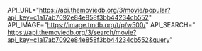 API_URL="https://api.themoviedb.org/3/movie/popular?api_key=c1a17ab7092e84e858f3bb44234cb552"
API_IMAGE="https://image.tmdb.org/t/p/w500/"
API_SEARCH="
https://api.themoviedb.org/3/search/movie?api_key=c1a17ab7092e84e858f3bb44234cb552&query"
